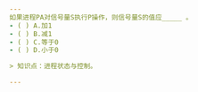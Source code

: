 ```yaml
---
如果进程PA对信号量S执行P操作，则信号量S的值应_____ 。
- ( ) A.加1 
- ( ) B.减1 
- ( ) C.等于0 
- ( ) D.小于0

> 知识点：进程状态与控制。

---
```

